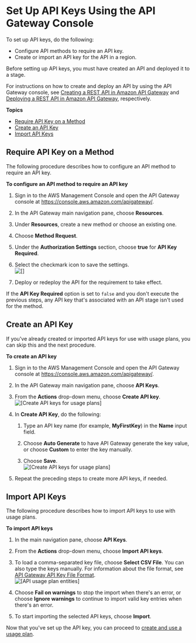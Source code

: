# Set Up API Keys Using the API Gateway Console<a name="api-gateway-setup-api-key-with-console"></a>

To set up API keys, do the following:
+ Configure API methods to require an API key\.
+ Create or import an API key for the API in a region\.

Before setting up API keys, you must have created an API and deployed it to a stage\. 

For instructions on how to create and deploy an API by using the API Gateway console, see [Creating a REST API in Amazon API Gateway](how-to-create-api.md) and [Deploying a REST API in Amazon API Gateway](how-to-deploy-api.md), respectively\.

**Topics**
+ [Require API Key on a Method](#api-gateway-usage-plan-configure-apikey-on-method)
+ [Create an API Key](#api-gateway-usage-plan-create-apikey)
+ [Import API Keys](#api-gateway-usage-pan-import-apikey)

## Require API Key on a Method<a name="api-gateway-usage-plan-configure-apikey-on-method"></a>

The following procedure describes how to configure an API method to require an API key\.

**To configure an API method to require an API key**

1. Sign in to the AWS Management Console and open the API Gateway console at [https://console\.aws\.amazon\.com/apigateway/](https://console.aws.amazon.com/apigateway/)\. 

1. In the API Gateway main navigation pane, choose **Resources**\.

1. Under **Resources**, create a new method or choose an existing one\.

1. Choose **Method Request**\.

1. Under the **Authorization Settings** section, choose **true** for **API Key Required**\.

1. Select the checkmark icon to save the settings\.  
![\[\]](http://docs.aws.amazon.com/apigateway/latest/developerguide/images/how-to-api-key-set-requirement-on-method.png)

1. Deploy or redeploy the API for the requirement to take effect\.

If the **API Key Required** option is set to `false` and you don't execute the previous steps, any API key that's associated with an API stage isn't used for the method\.

## Create an API Key<a name="api-gateway-usage-plan-create-apikey"></a>

If you've already created or imported API keys for use with usage plans, you can skip this and the next procedure\.

**To create an API key**

1. Sign in to the AWS Management Console and open the API Gateway console at [https://console\.aws\.amazon\.com/apigateway/](https://console.aws.amazon.com/apigateway/)\. 

1. In the API Gateway main navigation pane, choose **API Keys**\.

1. From the **Actions** drop\-down menu, choose **Create API key**\.  
![\[Create API keys for usage plans\]](http://docs.aws.amazon.com/apigateway/latest/developerguide/images/api-gateway-usage-plan-keys-choose-create-api-key-from-actions-menu.png)

1. In **Create API Key**, do the following:

   1. Type an API key name \(for example, **MyFirstKey**\) in the **Name** input field\. 

   1. Choose **Auto Generate** to have API Gateway generate the key value, or choose **Custom** to enter the key manually\. 

   1. Choose **Save**\.  
![\[Create API keys for usage plans\]](http://docs.aws.amazon.com/apigateway/latest/developerguide/images/api-gateway-usage-plan-keys-create.png)

1. Repeat the preceding steps to create more API keys, if needed\.

## Import API Keys<a name="api-gateway-usage-pan-import-apikey"></a>

The following procedure describes how to import API keys to use with usage plans\.

**To import API keys**

1. In the main navigation pane, choose **API Keys**\.

1. From the **Actions** drop\-down menu, choose **Import API keys**\. 

1. To load a comma\-separated key file, choose **Select CSV File**\. You can also type the keys manually\. For information about the file format, see [API Gateway API Key File Format](api-key-file-format.md)\.  
![\[API usage plan entities\]](http://docs.aws.amazon.com/apigateway/latest/developerguide/images/api-gateway-usage-plan-keys-import-setup.png)

1. Choose **Fail on warnings** to stop the import when there's an error, or choose **Ignore warnings** to continue to import valid key entries when there's an error\.

1. To start importing the selected API keys, choose **Import**\.

Now that you've set up the API key, you can proceed to [create and use a usage plan](api-gateway-create-usage-plans-with-console.md)\.